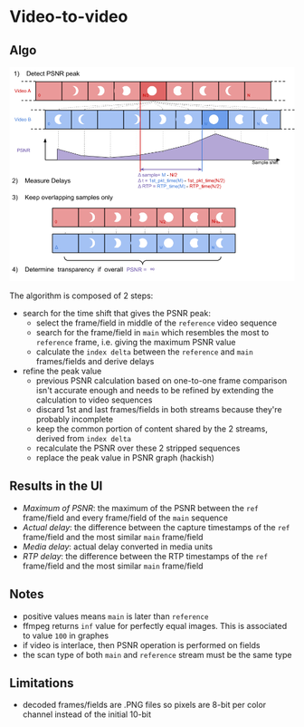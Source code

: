# Video-to-video

## Algo

![psnr](./video_psnr.png)

The algorithm is composed of 2 steps:

* search for the time shift that gives the PSNR peak:
    - select the frame/field in middle of the `reference` video sequence
    - search for the frame/field in `main` which resembles the most to `reference` frame, i.e. giving the maximum PSNR value
    - calculate the `index delta` between the `reference` and `main` frames/fields and derive delays
* refine the peak value
    - previous PSNR calculation based on one-to-one frame comparison isn't accurate enough and needs to be refined by extending the calculation to video sequences
    - discard 1st and last frames/fields in both streams because they're probably incomplete
    - keep the common portion of content shared by the 2 streams, derived from `index delta`
    - recalculate the PSNR over these 2 stripped sequences
    - replace the peak value in PSNR graph (hackish)

## Results in the UI

* *Maximum of PSNR*: the maximum of the PSNR between the `ref` frame/field and every frame/field of the `main` sequence
* *Actual delay*: the difference between the capture timestamps of the `ref` frame/field and the most similar `main` frame/field
* *Media delay*: actual delay converted in media units
* *RTP delay*: the difference between the RTP timestamps of the `ref` frame/field and the most similar `main` frame/field

## Notes

* positive values means `main` is later than `reference`
* ffmpeg returns `inf` value for perfectly equal images. This is associated to value `100` in graphes
* if video is interlace, then PSNR operation is performed on fields
* the scan type of both `main` and `reference` stream must be the same type

## Limitations

* decoded frames/fields are .PNG files so pixels are 8-bit per color channel instead of the initial 10-bit
